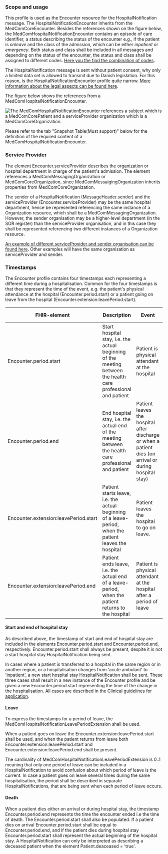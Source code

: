 ### Scope and usage 
This profile is used as the Encounter resource for the HospitalNotification message. The HospitalNotificationEncounter inherits from the MedComCoreEncounter. 
Besides the references shown on the figure below, the MedComHospitalNotificationEncounter contains an episode of care identifier, a status describing the status of the encounter e.g., if the patient is *onleave* and the class of the admission, which can be either *inpatient* or *emergency*. Both status and class shall be included in all messages and depending on the status of the encounter, the status and class shall be assigned to different codes. [Here you the find the combination of codes](https://medcomdk.github.io/dk-medcom-hospitalnotification/#hospitalnotification-codes-in-fhir).

The HospitalNotification message is sent without patient consent, why only a limited data set is allowed to transmit due to Danish legislation. For this reason, is the HospitalNotificationEncounter profile quite narrow. <a href="https://medcomdk.github.io/dk-medcom-hospitalnotification/#clinical-guidelines" target="_blank">More information about the legal aspects can be found here</a>. 

The figure below shows the references from a MedComHospitalNotificationEncounter.

<img alt="The MedComHospitalNotificationEncounter references a subject which is a MedComCorePatient and a serviceProvider organization which is a MedComCoreOrganization." src="./hospitalnotification/HospitalNotificationEncounter.svg" style="float:none; display:block; margin-left:auto; margin-right:auto;" />

Please refer to the tab "Snapshot Table(Must support)" below for the definition of the required content of a MedComHospitalNotificationEncounter.

### Service Provider

The element Encounter.serviceProvider describes the organization or hospital department in charge of the patient's admission. 
The element references a MedComMessagingOrganization or MedComCoreOrganization, since MedComMessaigingOrganization inherits properties from MedComCoreOrganization.

The sender of a HospitalNotification (MessageHeader.sender) and the serviceProvider (Encounter.serviceProvider) may be the same hospital department, hence be represented referencing the same instance of a Organization resource, which shall be a MedComMessagingOrganization. However, the sender organisation may be a higher-level department (in the SOR register) than the serviceProvider organisation, and in this case they shall be represented referencing two different instances of a Organization resource.

[An example of different serviceProvider and sender organisation can be found here](http://medcomfhir.dk/ig/hospitalnotification/Bundle-m908i967-9ie3-9023-b9ec-98108695f01d.html). Other examples will have the same organisation as serviceProvider and sender.

### Timestamps 

The Encounter profile contains four timestamps each representing a different time during a hospitalisation. Common for the four timestamps is that they represent the time of the event, e.g. the patient's physical attendance at the hospital (Encounter.period.start) or a patient going on leave from the hospital  (Encounter.extension:leavePeriod.start).  

|FHIR-element|Description|Event|See example [MISSING LINKS]|
|-----|------|------| ------| 
|Encounter.period.start|Start hospital stay, i.e. the actual beginning of the meeting between the health care professional and patient|Patient is physical attendant at the hospital|[HospitalNotification Encounter - STIN](https://medcomfhir.dk/ig/hospitalnotification/Encounter-a790f964-88d3-4652-bbc8-81d2f3d035f8.html) and [HospitalNotification Encounter - STAA](https://medcomfhir.dk/ig/hospitalnotification/Encounter-h2cb16ce-af8c-46f3-be9e-89406ef3e7b5.html)|
|Encounter.period.end|End hospital stay, i.e. the actual end of the meeting between the health care professional and patient|Patient leaves the hospital after discharge or when a patient dies (on arrival or during hospital stay)| [HospitalNotification Encounter - SLHJ (inpatient)](https://medcomfhir.dk/ig/hospitalnotification/Encounter-f405ba2d-467a-4e92-9acc-9dc2a629760f.html) and [HospitalNotification Encounter - MORS (inpatient)](https://medcomfhir.dk/ig/hospitalnotification/Encounter-gcab7218-9584-11ec-b909-0242ac120002.html)|
|Encounter.extension:leavePeriod.start|Patient starts leave, i.e. the actual beginning of a leave-period, when the patient leaves the hospital|Patient leaves the hospital to go on leave.|[HospitalNotification Encounter - STOR](https://medcomfhir.dk/ig/hospitalnotification/Encounter-d56e9c54-23d2-43a4-816e-951d2a6e3281.html)|
|Encounter.extension:leavePeriod.end|Patient ends leave, i.e. the actual end of a leave-period, when the patient returns to the hospital|Patient is physical attendant at the hospital after a period of leave|[HospitalNotification Encounter - SLOR](https://medcomfhir.dk/ig/hospitalnotification/Encounter-e07c4bd4-cfad-4c4d-9c4b-e4ba3424a65b.html)|

#### Start and end of hospital stay
As described above, the timestamp of start and end of hospital stay are included in the elements Encounter.period.start and Encounter.period.end, respectively. 
Encounter.period.start shall always be present, despite it is not a start hospital stay HospitalNotification being sent. 

In cases where a patient is transferred to a hospital in the same region or in another region, or a hospitalisation changes from 'acute ambulant' to 'inpatient', a new start hospital stay HospitalNotification shall be sent. These three cases shall result in a new instance of the Encounter profile and be given a new Encounter.period.start representing the time of the change in the hospitalisation. All cases are described in the [Clinical guidelines for application](https://medcomdk.github.io/dk-medcom-hospitalnotification/#11-clinical-guidelines-for-application).

#### Leave
To express the timestamps for a period of leave, the MedComHospitalNotificationLeavePeriodExtension shall be used. 

When a patient goes on leave the Encounter.extension:leavePeriod.start shall be used, and when the patient returns from leave both Encounter.extension:leavePeriod.start and Encounter.extension:leavePeriod.end shall be present. 

The cardinality of MedComHospitalNotificationLeavePeriodExtension is 0..1 meaning that only one period of leave can be included in a HospitalNotification to avoid confusion about which period of leave is the current. In case a patient goes on leave several times during the same hospitalisation, the period shall be described in separate HospitalNotifications, that are being sent when each period of leave occurs. 

#### Death
When a patient dies either on arrival or during hospital stay, the timestamp Encounter.period.end represents the time the encounter ended i.e the time of death. The Encounter.period.start shall also be populated. If a patient dies on arrival Encounter.period.start shall be equal to Encounter.period.end, and if the patient dies during hospital stay Encounter.period.start shall represent the actual beginning of the hospital stay. A HospitalNotification can only be interpreted as describing a deceased patient when the element Patient.deaceased = 'true'.  
